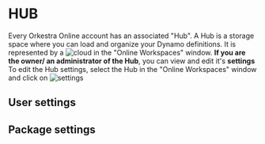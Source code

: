 # HUB

Every Orkestra Online account has an associated "Hub". 
A Hub is a storage space where you can load and organize your Dynamo definitions. It is represented by a ![cloud](https://datashapes.files.wordpress.com/2020/05/cloudi.png?resize=50%50)  in the "Online Workspaces" window.
**If you are the owner/ an administrator of the Hub**, you can view and edit it's **settings** 
To edit the Hub settings, select the Hub in the "Online Workspaces" window and click on ![settings](https://datashapes.files.wordpress.com/2020/05/hub-settings.png?)


## User settings


## Package settings

